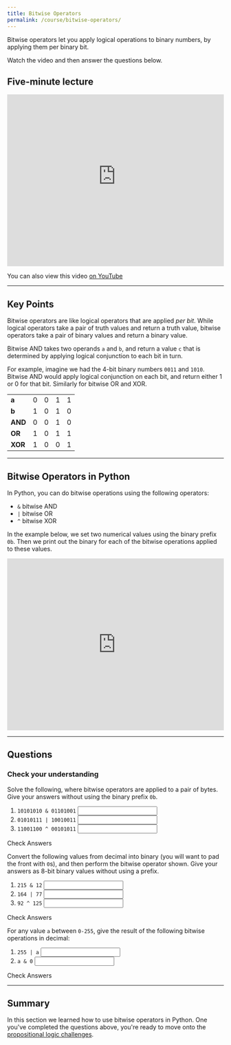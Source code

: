 ```yaml
---
title: Bitwise Operators
permalink: /course/bitwise-operators/
---
```


Bitwise operators let you apply logical operations to binary numbers, by applying them per binary bit.

Watch the video and then answer the questions below.

## Five-minute lecture

<iframe width="100%" height="400px" src="https://www.youtube-nocookie.com/embed/X_f8upZKcKc" frameborder="0" allow="accelerometer; autoplay; encrypted-media; gyroscope; picture-in-picture" allowfullscreen></iframe>

You can also view this video [on YouTube](https://youtu.be/X_f8upZKcKc)

---

## Key Points

Bitwise operators are like logical operators that are applied _per bit_. While logical operators take a pair of truth values and return a truth value, bitwise operators take a pair of binary values and return a binary value.

Bitwise AND takes two operands `a` and `b`, and return a value `c` that is determined by applying logical conjunction to each bit in turn.

For example, imagine we had the 4-bit binary numbers `0011` and `1010`. Bitwise AND would apply logical conjunction on each bit, and return either 1 or 0 for that bit. Similarly for bitwise OR and XOR.

|   |   |   |   |   | 
|-- | - | - | - | - |
| **a** | 0 | 0 | 1 | 1 |
| **b** | 1 | 0 | 1 | 0 |
| **AND** | 0 | 0 | 1 | 0 |
| **OR**  | 1 | 0 | 1 | 1 |
| **XOR** | 1 | 0 | 0 | 1 |

---

## Bitwise Operators in Python

In Python, you can do bitwise operations using the following operators:

* `&` bitwise AND
* `|` bitwise OR
* `^` bitwise XOR

In the example below, we set two numerical values using the binary prefix `0b`. Then we print out the binary for each of the bitwise operations applied to these values.

<iframe height="400px" width="100%" src="https://repl.it/@davidgundry/MathsForCSPropositionalLogicBitwiseOperators?lite=true" scrolling="no" frameborder="no" allowtransparency="true" allowfullscreen="true" sandbox="allow-forms allow-pointer-lock allow-popups allow-same-origin allow-scripts allow-modals"></iframe>

---

## Questions

### Check your understanding

Solve the following, where bitwise operators are applied to a pair of bytes. Give your answers without using the binary prefix `0b`.

1. <label for ="q11">`10101010 & 01101001`</label> <input type="text" id="q11" data-answer="00101000"/> <span id="q11c" style="display:inline-block"></span>
2. <label for ="q12">`01010111 | 10010011`</label> <input type="text" id="q12" data-answer="11010111"/> <span id="q12c" style="display:inline-block"></span>
3. <label for ="q13">`11001100 ^ 00101011`</label> <input type="text" id="q13" data-answer="11100111"/> <span id="q13c" style="display:inline-block"></span>

<a class="btn btn-primary" type="submit" onClick="checkAnswers('q1')">Check Answers</a>
<script src="/assets/check.js"></script>

Convert the following values from decimal into binary (you will want to pad the front with `0`s), and then perform the bitwise operator shown. Give your answers as 8-bit binary values without using a prefix.

1. <label for ="q21">`215 & 12`</label> <input type="text" id="q21" data-answer="00000100"/> <span id="q21c" style="display:inline-block"></span>
2. <label for ="q22">`164 | 77`</label> <input type="text" id="q22" data-answer="11101101"/> <span id="q22c" style="display:inline-block"></span>
3. <label for ="q23">`92 ^ 125`</label> <input type="text" id="q23" data-answer="00100001"/> <span id="q23c" style="display:inline-block"></span>

<a class="btn btn-primary" type="submit" onClick="checkAnswers('q2')">Check Answers</a>

For any value `a` between `0-255`, give the result of the following bitwise operations in decimal: 

1. <label for ="q31">`255 | a`</label> <input type="text" id="q31" data-answer="255"/> <span id="q31c" style="display:inline-block"></span>
2. <label for ="q32">`a & 0`</label> <input type="text" id="q32" data-answer="0"/> <span id="q32c" style="display:inline-block"></span>

<a class="btn btn-primary" type="submit" onClick="checkAnswers('q3')">Check Answers</a>

---

## Summary

In this section we learned how to use bitwise operators in Python. One you've completed the questions above, you're ready to move onto the [propositional logic challenges](../proposional-logic-challenges).